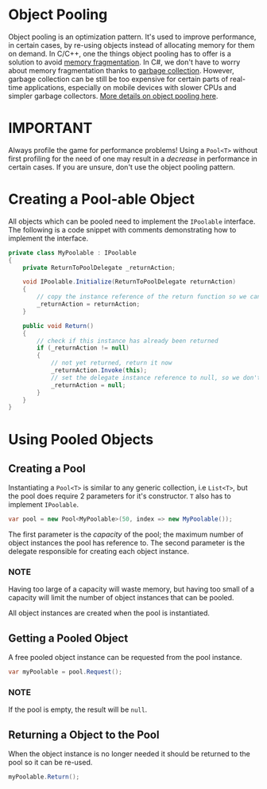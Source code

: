 # Object Pooling

Object pooling is an optimization pattern. It's used to improve performance, in certain cases, by re-using objects instead of allocating memory for them on demand. In C/C++, one the things object pooling has to offer is a solution to avoid [memory fragmentation](http://stackoverflow.com/questions/3770457/what-is-memory-fragmentation). In C#, we don't have to worry about memory fragmentation thanks to [garbage collection](https://msdn.microsoft.com/en-us/library/ee787088). However, garbage collection can be still be too expensive for certain parts of real-time applications, especially on mobile devices with slower CPUs and simpler garbage collectors. [More details on object pooling here](http://gameprogrammingpatterns.com/object-pool.html).

# IMPORTANT
Always profile the game for performance problems!
Using a `Pool<T>` without first profiling for the need of one may result in a *decrease* in performance in certain cases. If you are unsure, don't use the object pooling pattern.

# Creating a Pool-able Object
All objects which can be pooled need to implement the `IPoolable` interface.
The following is a code snippet with comments demonstrating how to implement the interface.

```c#
private class MyPoolable : IPoolable
{
    private ReturnToPoolDelegate _returnAction;

    void IPoolable.Initialize(ReturnToPoolDelegate returnAction)
    {
        // copy the instance reference of the return function so we can call it later
        _returnAction = returnAction;
    }

    public void Return()
    {
        // check if this instance has already been returned
        if (_returnAction != null)
        {
            // not yet returned, return it now
            _returnAction.Invoke(this);
            // set the delegate instance reference to null, so we don't accidentally return it again
            _returnAction = null;
        }
    }
}
```

# Using Pooled Objects

## Creating a Pool
Instantiating a `Pool<T>` is similar to any generic collection, i.e `List<T>`, but the pool does require 2 parameters for it's constructor. `T` also has to implement `IPoolable`.
```C#
var pool = new Pool<MyPoolable>(50, index => new MyPoolable());
```
The first parameter is the _capacity_ of the pool; the maximum number of object instances the pool has reference to. The second parameter is the delegate responsible for creating each object instance.

### NOTE
Having too large of a capacity will waste memory, but having too small of a capacity will limit the number of object instances that can be pooled.

All object instances are created when the pool is instantiated.

## Getting a Pooled Object

A free pooled object instance can be requested from the pool instance.

```c#
var myPoolable = pool.Request();
```

### NOTE
If the pool is empty, the result will be `null`.

## Returning a Object to the Pool
When the object instance is no longer needed it should be returned to the pool so it can be re-used.
```c#
myPoolable.Return();
```
